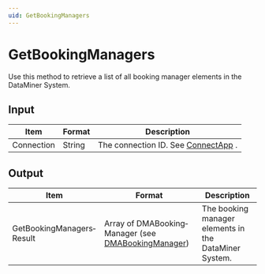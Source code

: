 ```yaml
---
uid: GetBookingManagers
---
```


# GetBookingManagers

Use this method to retrieve a list of all booking manager elements in the DataMiner System.

## Input

| Item       | Format | Description                                          |
|------------|--------|------------------------------------------------------|
| Connection | String | The connection ID. See [ConnectApp](xref:ConnectApp) . |

## Output

| Item                      | Format                                                                                               | Description                                           |
|---------------------------|------------------------------------------------------------------------------------------------------|-------------------------------------------------------|
| GetBookingManagers­Result | Array of DMABooking­Manager (see [DMABookingManager](xref:DMABookingManager)) | The booking manager elements in the DataMiner System. |

